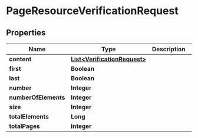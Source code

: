 
# PageResourceVerificationRequest

## Properties
Name | Type | Description | Notes
------------ | ------------- | ------------- | -------------
**content** | [**List&lt;VerificationRequest&gt;**](VerificationRequest.md) |  |  [optional]
**first** | **Boolean** |  |  [optional]
**last** | **Boolean** |  |  [optional]
**number** | **Integer** |  |  [optional]
**numberOfElements** | **Integer** |  |  [optional]
**size** | **Integer** |  |  [optional]
**totalElements** | **Long** |  |  [optional]
**totalPages** | **Integer** |  |  [optional]



